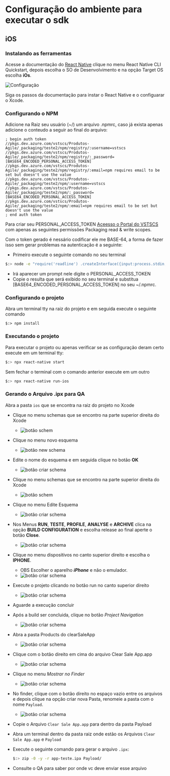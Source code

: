 # Configuração do ambiente para executar o sdk
## iOS
### Instalando as ferramentas
Acesse a documentação do [React Native](https://reactnative.dev/docs/environment-setup) clique no menu React Native CLI Quickstart, depois escolha o SO de Desenvolvimento e na opção Target OS escolha **iOs**.

![Configuração ](config_ios_01.png)

Siga os passos da documentação para instar o React Native e o configuarar o Xcode. 

### Configurando o NPM

Adicione na Raiz seu usuário (~/) um arquivo .npmrc, caso já exista apenas adicione o conteudo a seguir ao final do arquivo:
``` linenums="1"
; begin auth token
//pkgs.dev.azure.com/vstscs/Produtos-Agile/_packaging/teste2/npm/registry/:username=vstscs
//pkgs.dev.azure.com/vstscs/Produtos-Agile/_packaging/teste2/npm/registry/:_password=[BASE64_ENCODED_PERSONAL_ACCESS_TOKEN]
//pkgs.dev.azure.com/vstscs/Produtos-Agile/_packaging/teste2/npm/registry/:email=npm requires email to be set but doesn't use the value
//pkgs.dev.azure.com/vstscs/Produtos-Agile/_packaging/teste2/npm/:username=vstscs
//pkgs.dev.azure.com/vstscs/Produtos-Agile/_packaging/teste2/npm/:_password=[BASE64_ENCODED_PERSONAL_ACCESS_TOKEN]
//pkgs.dev.azure.com/vstscs/Produtos-Agile/_packaging/teste2/npm/:email=npm requires email to be set but doesn't use the value
; end auth token
```

Para criar seu PERSONAL_ACCESS_TOKEN [Aceesso o Portal do VSTSCS ](https://dev.azure.com/vstscs/_details/security/tokens) com apenas as seguintes permissões Packaging read & write scopes.

Com o token gerado é nessário codificar ele me BASE-64, a forma de fazer isso sem gerar problemas na autenticação é a seguinte: 
 * Primeiro  execute o seguinte comando no seu terminal
 ``` bash
 $:> node -e "require('readline') .createInterface({input:process.stdin,output:process.stdout,historySize:0}) .question('PAT> ',p => { b64=Buffer.from(p.trim()).toString('base64');console.log(b64);process.exit(); })"
 ```
 * Irá aparecer um prompt nele digite o PERSONAL_ACCESS_TOKEN
 * Copie o resulta que será exibido no seu terminal e substitua [BASE64_ENCODED_PERSONAL_ACCESS_TOKEN] no seu ~/.npmrc.

### Configurando o projeto

Abra um terminal tty na raiz do projeto e em seguida execute o seguinte comando
```
$:> npm install
```

### Executando o projeto
Para executar o projeto ou apenas verificar se as configuração deram certo execute em um terminal tty:
```bash
$:> npx react-native start
```
Sem fechar o terminal com o comando anterior execute em um outro

```bash
$:> npx react-native run-ios
```

### Gerando o Arquivo .ipx para QA
Abra a pasta `ios` que se encontra na raiz do projeto no Xcode

* Clique no menu schemas que se encontro na parte superior direita do Xcode
    * ![botão schem ](config_ios_02.png)

* Clique no menu novo esquema
   * ![botão new schema ](config_ios_03.png)

* Edite o nome do esquema e em seguida clique no botão **OK**
   * ![botão criar schema ](config_ios_04.png)

* Clique no menu schemas que se encontro na parte superior direita do Xcode
    * ![botão schem ](config_ios_02.png)

* Clique no menu Edite Esquema
   * ![botão criar schema ](config_ios_05.png)

* Nos Menus **RUN**, **TESTE**, **PROFILE**, **ANALYSE**  e **ARCHIVE** clica na opção **BUILD CONFIGURATION** e escolha release ao final aperte o botão **Close**.
   * ![botão criar schema ](config_ios_06.png)

* Clique no menu dispositivos no canto superior direito e escolha o **IPHONE**.
   * OBS Escolher o aparelho ***iPhone*** e não o emulador. 
   * ![botão criar schema ](config_ios_07.png)

* Execute o projeto clicando no botão run no canto superior direito
   * ![botão criar schema ](config_ios_08.png)

* Aguarde a execução concluir

* Após a build ser concluida, clique no botão *Project Navigation*
   * ![botão criar schema ](config_ios_09.png)

* Abra a pasta Products do clearSaleApp
   * ![botão criar schema ](config_ios_10.png)

* Clique com o botão direito em cima do arquivo Clear Sale App.app
   * ![botão criar schema ](config_ios_11.png)

* Clique no menu *Mostrar no Finder*
   * ![botão criar schema ](config_ios_12.png)

* No finder, clique com o botão direito no espaço vazio entre os arquivos e depois clique na opção criar nova Pasta, renomeie a pasta com o nome `Payload`. 
   * ![botão criar schema ](config_ios_13.png)

* Copie o Arquivo `Clear Sale App.app` para dentro da pasta Payload

* Abra um terminal dentro da pasta raiz onde estão os Arquivos `Clear Sale App.app` e `Payload`

* Execute o seguinte comando para gerar o arquivo `.ipx`:
    ```bash
    $:> zip -0 -y -r app-teste.ipa Payload/
    ```

* Consulte o QA para saber por onde vc deve enviar esse arquivo
